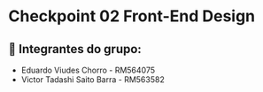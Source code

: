 # Checkpoint 02 Front-End Design

## 👥 Integrantes do grupo:

- Eduardo Viudes Chorro - RM564075
- Victor Tadashi Saito Barra - RM563582
